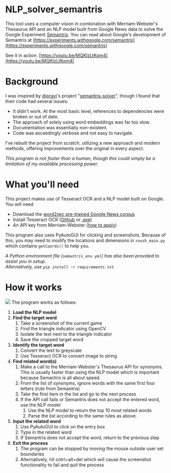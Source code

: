 # NLP_solver_semantris
This tool uses a computer vision in combination with Merriam-Webster's Thesaurus API and an NLP model built from Google News data to solve the Google Experiment [Semantris](https://research.google.com/semantris/). You can read about Google's development of Semantris at [https://experiments.withgoogle.com/semantris](https://experiments.withgoogle.com/semantris)

See it in action: [https://youtu.be/MQKlzLtKqm4](https://youtu.be/MQKlzLtKqm4)

# Background
I was inspired by [@pravj](https://github.com/pravj)'s project "[semantris-solver](https://github.com/pravj/semantris-solver)", though I found that their code had several issues:
- It didn't work. At the most basic level, references to dependencies were broken or out of date.
- The approach of solely using word embeddings was far too slow.
- Documentation was essentially non-existent.
- Code was exceedingly verbose and not easy to navigate.

I’ve rebuilt the project from scratch, utilizing a new approach and modern methods, offering improvements over the original in every aspect.

*This program is not faster than a human, though this could simply be a limitation of my available processing power.* 

# What you'll need
This project makes use of Tesseract OCR and a NLP model built on Google. You will need
- Download the [word2vec pre-trained Google News corpus](https://github.com/karoush/NLP_solver_semantris/blob/master/process_graphic.png)
- Install Tesseract OCR ([Github](https://github.com/tesseract-ocr/tesseract) or [.exe](https://sourceforge.net/projects/tesseract-ocr/files/latest/download))
- An API key from Merriam-Webster ([how to apply](https://dictionaryapi.com/))

This program also uses PyAutoGUI for clicking and screenshots. Because of this, you may need to modify the locations and dimensions in ```roush_main.py``` which contains ```getCoords()``` to help you.

*A Python environment file (```semantris_env.yml```) has also been provided to assist you in setup. 
<br>Alternatively, use ```pip install -r requirements.txt```*

# How it works
![](https://github.com/karoush/NLP_solver_semantris/blob/master/process_graphic.png)
The program works as follows:
1. **Load the NLP model**
2. **Find the target word**
    1. Take a screenshot of the current game
	2. Find the triangle indicator using OpenCV
	3. Isolate the text next to the triangle indicator
	4. Save the cropped target word
3. **Identify the target word**
    1. Convert the text to greyscale
	2. Use Tesseract OCR to convert image to string
4. **Find related word(s)**
    1. Make a call to the Merriam-Webster's Thesaurus API for synonyms. This is usually faster than using the NLP model which is important because Semantris is all about speed.
	2. From the list of synonyms, ignore words with the same first four letters (rule from Semantris)
	3. Take the first item in the list and go to the next process 
	3. If the API call fails or Semantris does not accept the entered word, use the NLP model
	    1. Use the NLP model to return the top 10 most related words
		2. Parse the list according to the same rules as above.
5. **Input the related word**
    1. Use PyAutoGUI to click on the entry box
	2. Type in the related word 
	3. If Semantris does not accept the word, return to the previous step
6. **Exit the process**
    1. The program can be stopped by moving the mouse outside user set boundaries
	2. Alternatively, hit cntrl+alt+del which will cause the screenshot functionality to fail and quit the process
